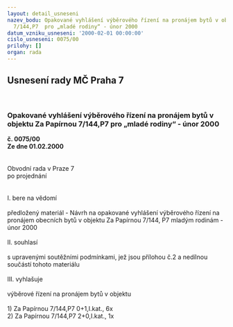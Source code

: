 ```yaml
---
layout: detail_usneseni
nazev_bodu: Opakované vyhlášení výběrového řízení na pronájem bytů v objektu Za Papírnou
  7/144,P7  pro „mladé rodiny“ - únor 2000
datum_vzniku_usneseni: '2000-02-01 00:00:00'
cislo_usneseni: 0075/00
prilohy: []
organ: rada
---
```

<div id="ucUsn_pList" class="usn">
	<span><h2>Usnesení rady MČ Praha 7 </h2>
<br></span><div class="standBody">
<span><h3>Opakované vyhlášení výběrového řízení na pronájem bytů v objektu Za Papírnou 7/144,P7  pro „mladé rodiny“ - únor 2000</h3></span><div class="center">
		<strong>č. 0075/00</strong><br>
	</div>
<div class="center">
		<strong>Ze dne 01.02.2000</strong><br><br>
	</div>
<br>Obvodní rada v Praze 7<br>po projednání<br><br><br>I.	bere na vědomí<br><br> předložený materiál - Návrh na opakované vyhlášení výběrového řízení na pronájem obecních bytů v objektu Za Papírnou 7/144, P7 mladým rodinám - únor 2000<br><br>II.	souhlasí <br><br>s upravenými soutěžními podmínkami, jež jsou přílohou č.2 a nedílnou součástí tohoto materiálu<br><br>III.	vyhlašuje<br><br>výběrové řízení na pronájem bytů v objektu <br><br>1) Za Papírnou 7/144,P7               0+1,I.kat.,                          6x<br>2) Za Papírnou 7/144,P7               2+0,I.kat.,                          1x<br>
</div>
</div>